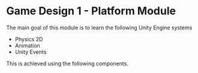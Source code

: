 # Game Design 1 - Platform Module

The main goal of this module is to learn the following Unity Engine systems
  - Physics 2D
  - Animation
  - Unity Events
  
  This is achieved using the following components.
